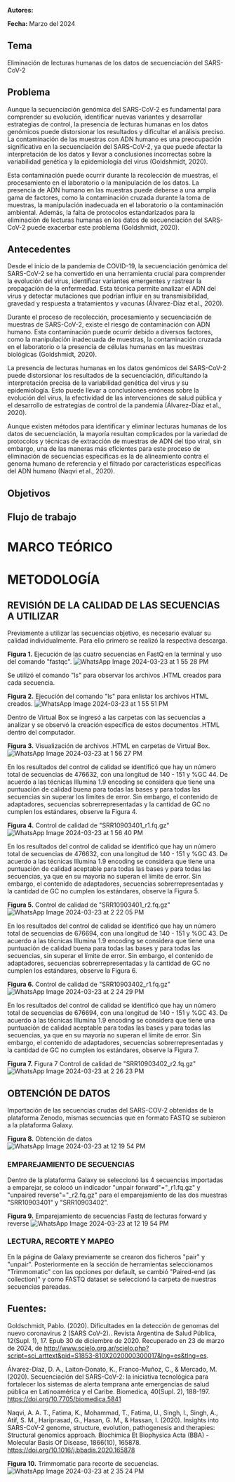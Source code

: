 
**Autores:** 

**Fecha:**  Marzo del 2024


## Tema 

Eliminación de lecturas humanas de los datos de secuenciación del SARS-CoV-2 

 
## Problema 

Aunque la secuenciación genómica del SARS-CoV-2 es fundamental para comprender su evolución, identificar nuevas variantes y desarrollar estrategias de control, la presencia de lecturas humanas en los datos genómicos puede distorsionar los resultados y dificultar el análisis preciso. La contaminación de las muestras con ADN humano es una preocupación significativa en la secuenciación del SARS-CoV-2, ya que puede afectar la interpretación de los datos y llevar a conclusiones incorrectas sobre la variabilidad genética y la epidemiología del virus (Goldshmidt, 2020). 

Esta contaminación puede ocurrir durante la recolección de muestras, el procesamiento en el laboratorio o la manipulación de los datos. La presencia de ADN humano en las muestras puede deberse a una amplia gama de factores, como la contaminación cruzada durante la toma de muestras, la manipulación inadecuada en el laboratorio o la contaminación ambiental. Además, la falta de protocolos estandarizados para la eliminación de lecturas humanas en los datos de secuenciación del SARS-CoV-2 puede exacerbar este problema (Goldshmidt, 2020). 

 

## Antecedentes 

Desde el inicio de la pandemia de COVID-19, la secuenciación genómica del SARS-CoV-2 se ha convertido en una herramienta crucial para comprender la evolución del virus, identificar variantes emergentes y rastrear la propagación de la enfermedad. Esta técnica permite analizar el ADN del virus y detectar mutaciones que podrían influir en su transmisibilidad, gravedad y respuesta a tratamientos y vacunas (Álvarez-Díaz et al., 2020). 

Durante el proceso de recolección, procesamiento y secuenciación de muestras de SARS-CoV-2, existe el riesgo de contaminación con ADN humano. Esta contaminación puede ocurrir debido a diversos factores, como la manipulación inadecuada de muestras, la contaminación cruzada en el laboratorio o la presencia de células humanas en las muestras biológicas (Goldshmidt, 2020). 

La presencia de lecturas humanas en los datos genómicos del SARS-CoV-2 puede distorsionar los resultados de la secuenciación, dificultando la interpretación precisa de la variabilidad genética del virus y su epidemiología. Esto puede llevar a conclusiones erróneas sobre la evolución del virus, la efectividad de las intervenciones de salud pública y el desarrollo de estrategias de control de la pandemia (Álvarez-Díaz et al., 2020). 

Aunque existen métodos para identificar y eliminar lecturas humanas de los datos de secuenciación, la mayoría resultan complicados por la variedad de protocolos y técnicas de extracción de muestras de ADN del tipo viral, sin embargo, una de las maneras más eficientes para este proceso de eliminación de secuencias especificas es la de alineamiento contra el genoma humano de referencia y el filtrado por características específicas del ADN humano (Naqvi et al., 2020). 

 

## Objetivos 

 

 

## Flujo de trabajo 

# MARCO TEÓRICO
##
# METODOLOGÍA 
## REVISIÓN DE LA CALIDAD DE LAS SECUENCIAS A UTILIZAR
Previamente a utilizar las secuencias objetivo, es necesario evaluar su calidad individualmente. Para ello primero se realizó 
la respectiva descarga.

**Figura 1.** 
Ejecución de las cuatro secuencias en FastQ en la terminal y uso del comando "fastqc".
![WhatsApp Image 2024-03-23 at 1 55 28 PM](https://github.com/LISSY-ROMERO/GRUPO-7/assets/163187194/8a799aad-7c05-47f6-b3ef-c7a38d54948e)

Se utilizó el comando "ls" para observar los archivos .HTML creados para cada secuencia.

**Figura 2.**
Ejecución del comando "ls" para enlistar los archivos HTML creados. 
![WhatsApp Image 2024-03-23 at 1 55 51 PM](https://github.com/LISSY-ROMERO/GRUPO-7/assets/163187194/22151375-5376-488d-b558-ff37b57eefc4)

Dentro de Virtual Box se ingresó a las carpetas con las secuencias a analizar y se observó la creación específica de estos documentos .HTML dentro del computador.

**Figura 3.** 
Visualización de archivos .HTML en carpetas de Virtual Box.
![WhatsApp Image 2024-03-23 at 1 56 27 PM](https://github.com/LISSY-ROMERO/GRUPO-7/assets/163187194/40c133f6-8be3-4935-a358-b8226ff0757e)

En los resultados del control de calidad se identificó que hay un número total de secuencias de 476632, con una longitud de 140 - 151 y %GC 44. De acuerdo a las técnicas Illumina 1.9 encoding se considera que tiene una puntuación de calidad buena para todas las bases y para todas las secuencias sin superar los límites de error. Sin embargo, el contenido de adaptadores, secuencias sobrerrepresentadas y la cantidad de GC no cumplen los estándares, observe la Figura 4.

**Figura 4.**
Control de calidad de "SRR10903401_r1.fq.gz"
![WhatsApp Image 2024-03-23 at 1 56 40 PM](https://github.com/LISSY-ROMERO/GRUPO-7/assets/163187194/bdf74be0-6134-45db-a529-bf2a9e9383b2)

En los resultados del control de calidad se identificó que hay un número total de secuencias de 476632, con una longitud de 140 - 151 y %GC 43. De acuerdo a las técnicas Illumina 1.9 encoding se considera que tiene una puntuación de calidad aceptable para todas las bases y para todas las secuencias, ya que en su mayoría no superan el límite de error. Sin embargo, el contenido de adaptadores, secuencias sobrerrepresentadas y la cantidad de GC no cumplen los estándares, observe la Figura 5.

**Figura 5.** 
Control de calidad de "SRR10903401_r2.fq.gz"
![WhatsApp Image 2024-03-23 at 2 22 05 PM](https://github.com/LISSY-ROMERO/GRUPO-7/assets/163187194/c4d26ea4-3249-4def-8225-2fc4b80f90f1)

En los resultados del control de calidad se identificó que hay un número total de secuencias de 676694, con una longitud de 140 - 151 y %GC 43. De acuerdo a las técnicas Illumina 1.9 encoding se considera que tiene una puntuación de calidad buena para todas las bases y para todas las secuencias, sin superar el límite de error. Sin embargo, el contenido de adaptadores, secuencias sobrerrepresentadas y la cantidad de GC no cumplen los estándares, observe la Figura 6.

**Figura 6.**
Control de calidad de "SRR10903402_r1.fq.gz"
![WhatsApp Image 2024-03-23 at 2 24 29 PM](https://github.com/LISSY-ROMERO/GRUPO-7/assets/163187194/b4f3d9a8-8601-4616-bdc4-faf250c3c597)

En los resultados del control de calidad se identificó que hay un número total de secuencias de 676694, con una longitud de 140 - 151 y %GC 43. De acuerdo a las técnicas Illumina 1.9 encoding se considera que tiene una puntuación de calidad aceptable para todas las bases y para todas las secuencias, ya que en su mayoría no superan el límite de error. Sin embargo, el contenido de adaptadores, secuencias sobrerrepresentadas y la cantidad de GC no cumplen los estándares, observe la Figura 7.

**Figura 7.**
Figura 7 Control de calidad de "SRR10903402_r2.fq.gz"
![WhatsApp Image 2024-03-23 at 2 26 23 PM](https://github.com/LISSY-ROMERO/GRUPO-7/assets/163187194/a6fe6f50-05b9-4fd1-b6ab-2f8238f4ed81)


## OBTENCIÓN DE DATOS 

Importación de las secuencias crudas del SARS-COV-2 obtenidas de la plataforma Zenodo, mismas secuencias que en formato FASTQ se subieron a la plataforma Galaxy. 

**Figura 8.**
Obtención de datos
![WhatsApp Image 2024-03-23 at 12 19 54 PM](https://github.com/LISSY-ROMERO/GRUPO-7/assets/163187194/7bf073dd-de2f-4cee-b413-d8f648b08bbc)


### EMPAREJAMIENTO DE SECUENCIAS 

Dentro de la plataforma Galaxy se seleccionó las 4 secuencias importadas a emparejar, se colocó un indicador "unpair forward"="_r1.fq.gz" y "unpaired reverse"="_r2.fq.gz" para el emparejamiento de las dos muestras "SRR10903401" y "SRR10903402".

**Figura 9.** 
Emparejamiento de secuencias Fastq de lecturas forward y reverse
![WhatsApp Image 2024-03-23 at 12 19 54 PM](https://github.com/LISSY-ROMERO/GRUPO-7/assets/163187194/bd263fd4-f99b-4d6e-b0e9-854853bb5eb0)

### LECTURA, RECORTE Y  MAPEO 

En la página de Galaxy previamente se crearon dos ficheros "pair" y "unpair". Posteriormente en la sección de herramientas seleccionamos "Trimmomatic" con las opciones por default, se cambió "Paired-end (as collection)" y como FASTQ dataset se seleccionó la carpeta de nuestras secuencias pareadas.



## Fuentes: 

Goldschmidt, Pablo. (2020). Dificultades en la detección de genomas del nuevo coronavirus 2 (SARS CoV-2).. Revista Argentina de Salud Pública, 12(Supl. 1), 17. Epub 30 de diciembre de 2020. Recuperado en 23 de marzo de 2024, de http://www.scielo.org.ar/scielo.php?script=sci_arttext&pid=S1853-810X2020000300017&lng=es&tlng=es. 

Álvarez-Díaz, D. A., Laiton‐Donato, K., Franco-Muñoz, C., & Mercado, M. (2020). Secuenciación del SARS-CoV-2: la iniciativa tecnológica para fortalecer los sistemas de alerta temprana ante emergencias de salud pública en Latinoamérica y el Caribe. Biomedica, 40(Supl. 2), 188-197. https://doi.org/10.7705/biomedica.5841 

Naqvi, A. A. T., Fatima, K., Mohammad, T., Fatima, U., Singh, I., Singh, A., Atif, S. M., Hariprasad, G., Hasan, G. M., & Hassan, I. (2020). Insights into SARS-CoV-2 genome, structure, evolution, pathogenesis and therapies: Structural genomics approach. Biochimica Et Biophysica Acta (BBA) - Molecular Basis Of Disease, 1866(10), 165878. https://doi.org/10.1016/j.bbadis.2020.165878 

 

**Figura 10.**
Trimmomatic para recorte de secuencias.
![WhatsApp Image 2024-03-23 at 2 35 24 PM](https://github.com/LISSY-ROMERO/GRUPO-7/assets/163187194/0cb436e5-ea89-4f0a-b7d5-fcf7bae8d5a0)




